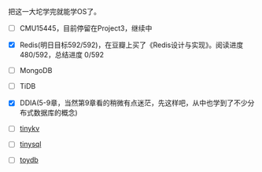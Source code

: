 把这一大坨学完就能学OS了。

- [ ] CMU15445，目前停留在Project3，继续中
- [x] Redis(明日目标592/592)，在豆瓣上买了《Redis设计与实现》。阅读进度480/592，总结进度 0/592
- [ ] MongoDB 
- [ ] TiDB
- [x] DDIA(5-9章，当然第9章看的稍微有点迷茫，先这样吧，从中也学到了不少分布式数据库的概念)
- [ ] [tinykv](https://github.com/tidb-incubator/tinykv)
- [ ] [tinysql](https://github.com/tidb-incubator/tinysql)
- [ ] [toydb](https://github.com/erikgrinaker/toydb)


